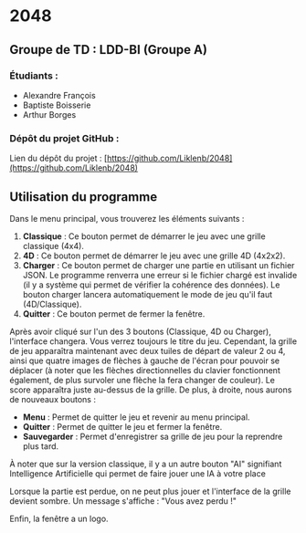 # 2048

## Groupe de TD : LDD-BI (Groupe A)

### Étudiants :

- Alexandre François
- Baptiste Boisserie
- Arthur Borges

### Dépôt du projet GitHub :

Lien du dépôt du projet : [https://github.com/Liklenb/2048](https://github.com/Liklenb/2048)

## Utilisation du programme

Dans le menu principal, vous trouverez les éléments suivants :

1. **Classique** : Ce bouton permet de démarrer le jeu avec une grille classique (4x4).
2. **4D** : Ce bouton permet de démarrer le jeu avec une grille 4D (4x2x2).
3. **Charger** : Ce bouton permet de charger une partie en utilisant un fichier JSON. Le programme renverra une erreur si le fichier chargé est invalide (il y a système qui permet de vérifier la cohérence des données). Le bouton charger lancera automatiquement le mode de jeu qu'il faut (4D/Classique).
4. **Quitter** : Ce bouton permet de fermer la fenêtre.

Après avoir cliqué sur l'un des 3 boutons (Classique, 4D ou Charger), l'interface changera. Vous verrez toujours le titre du jeu. Cependant, la grille de jeu apparaîtra maintenant avec deux tuiles de départ de valeur 2 ou 4, ainsi que quatre images de flèches à gauche de l'écran pour pouvoir se déplacer (à noter que les flèches directionnelles du clavier fonctionnent également, de plus survoler une flèche la fera changer de couleur). Le score apparaîtra juste au-dessus de la grille. De plus, à droite, nous aurons de nouveaux boutons :

- **Menu** : Permet de quitter le jeu et revenir au menu principal.
- **Quitter** : Permet de quitter le jeu et fermer la fenêtre.
- **Sauvegarder** : Permet d'enregistrer sa grille de jeu pour la reprendre plus tard.

À noter que sur la version classique, il y a un autre bouton "AI" signifiant Intelligence Artificielle qui permet de faire jouer une IA à votre place

Lorsque la partie est perdue, on ne peut plus jouer et l'interface de la grille devient sombre. Un message s'affiche : "Vous avez perdu !"

Enfin, la fenêtre a un logo.
